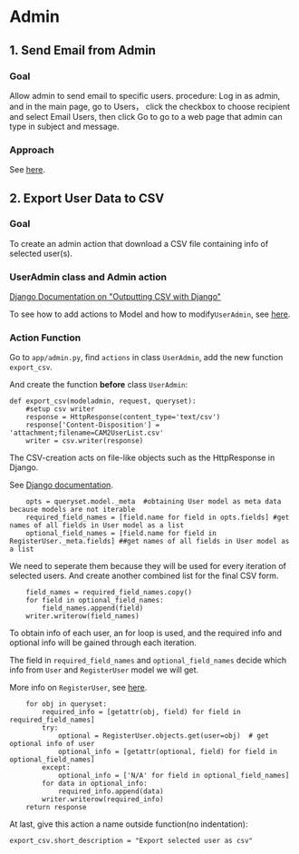 # Admin
## 1. Send Email from Admin
### Goal
Allow admin to send email to specific users. procedure: Log in as admin, and in the main page, go to Users， click the checkbox to choose recipient and select Email Users, then click Go to go to a web page that admin can type in subject and message.

### Approach
See [here](https://purduecam2project.github.io/CAM2WebUI/implementationDetail/Email.html#send-email-from-admin).
  
## 2. Export User Data to CSV
### Goal
To create an admin action that download a CSV file containing info of selected user(s).
  
### UserAdmin class and Admin action
[Django Documentation on "Outputting CSV with Django"](https://docs.djangoproject.com/en/1.11/howto/outputting-csv/) 
  
To see how to add actions to Model and how to modify`UserAdmin`,
see [here](https://purduecam2project.github.io/CAM2WebUI/implementationDetail/Email.html#admin-action).
  
### Action Function
Go to `app/admin.py`, find `actions` in class `UserAdmin`, add the new function `export_csv`.
  
And create the function **before** class `UserAdmin`:
```
def export_csv(modeladmin, request, queryset):
    #setup csv writer
    response = HttpResponse(content_type='text/csv')
    response['Content-Disposition'] = 'attachment;filename=CAM2UserList.csv'
    writer = csv.writer(response)
```
The CSV-creation acts on file-like objects such as the HttpResponse in Django.
  
See [Django documentation](https://docs.djangoproject.com/en/1.11/howto/outputting-csv/).
```
    opts = queryset.model._meta  #obtaining User model as meta data because models are not iterable
    required_field_names = [field.name for field in opts.fields] #get names of all fields in User model as a list
    optional_field_names = [field.name for field in RegisterUser._meta.fields] ##get names of all fields in User model as a list
```
We need to seperate them because they will be used for every iteration of selected users. And create another combined list for the final CSV form.
```
    field_names = required_field_names.copy()
    for field in optional_field_names:
        field_names.append(field)
    writer.writerow(field_names)
```
To obtain info of each user, an for loop is used, and the required info and optional info will be gained through each iteration.
  
The field in `required_field_names` and `optional_field_names` decide which info from `User` and `RegisterUser` model we will get.
  
More info on `RegisterUser`, see [here](https://purduecam2project.github.io/CAM2WebUI/implementationDetail/User.html#creating-a-model).
  
```
    for obj in queryset:
        required_info = [getattr(obj, field) for field in required_field_names]
        try:
            optional = RegisterUser.objects.get(user=obj)  # get optional info of user
            optional_info = [getattr(optional, field) for field in optional_field_names]
        except:
            optional_info = ['N/A' for field in optional_field_names]
        for data in optional_info:
            required_info.append(data)
        writer.writerow(required_info)
    return response
```
At last, give this action a name outside function(no indentation):
```
export_csv.short_description = "Export selected user as csv"
```

